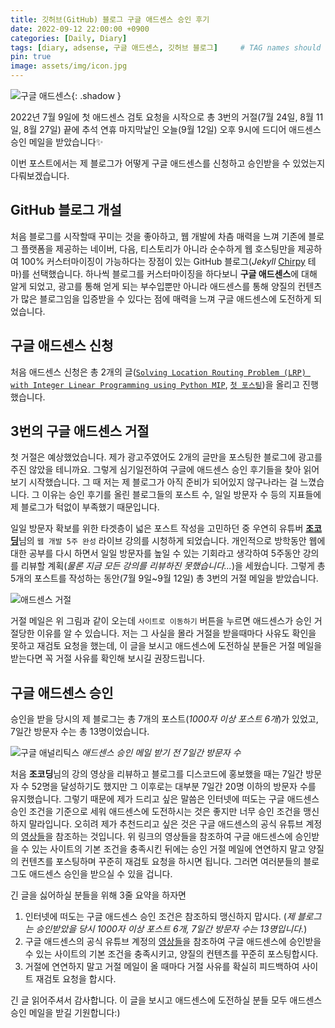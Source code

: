 ```yaml
---
title: 깃허브(GitHub) 블로그 구글 애드센스 승인 후기
date: 2022-09-12 22:00:00 +0900
categories: [Daily, Diary]
tags: [diary, adsense, 구글 애드센스, 깃허브 블로그]     # TAG names should always be lowercase
pin: true
image: assets/img/icon.jpg
---
```


![구글 애드센스](https://user-images.githubusercontent.com/64826387/189663397-c053c2e3-118a-4cb2-be82-3ef733e23a99.png){: .shadow }

2022년 7월 9일에 첫 애드센스 검토 요청을 시작으로 총 3번의 거절(7월 24일, 8월 11일, 8월 27일) 끝에 추석 연휴 마지막날인 오늘(9월 12일) 오후 9시에 드디어 애드센스 승인 메일을 받았습니다✨

이번 포스트에서는 제 블로그가 어떻게 구글 애드센스를 신청하고 승인받을 수 있었는지 다뤄보겠습니다.

## GitHub 블로그 개설

처음 블로그를 시작할때 꾸미는 것을 좋아하고, 웹 개발에 차츰 매력을 느껴 기존에 블로그 플랫폼을 제공하는 네이버, 다음, 티스토리가 아니라 순수하게 웹 호스팅만을 제공하여 100% 커스터마이징이 가능하다는 장점이 있는 GitHub 블로그(*Jekyll* [Chirpy](https://github.com/cotes2020/jekyll-theme-chirpy) 테마)를 선택했습니다.
하나씩 블로그를 커스터마이징을 하다보니 **구글 애드센스**에 대해 알게 되었고, 광고를 통해 얻게 되는 부수입뿐만 아니라 애드센스를 통해 양질의 컨텐츠가 많은 블로그임을 입증받을 수 있다는 점에 매력을 느껴 구글 애드센스에 도전하게 되었습니다.

## 구글 애드센스 신청

처음 애드센스 신청은 총 2개의 글([`Solving Location Routing Problem (LRP) with Integer Linear Programming using Python MIP`](https://duckbankbok.github.io/posts/Solving-Location-Routing-Problem-(LRP)-with-Integer-Linear-Programming-using-Python-MIP/), [`첫 포스팅`](https://duckbankbok.github.io/posts/%EC%B2%AB-%ED%8F%AC%EC%8A%A4%ED%8C%85/))을 올리고 진행했습니다.

## 3번의 구글 애드센스 거절

첫 거절은 예상했었습니다.
제가 광고주였어도 2개의 글만을 포스팅한 블로그에 광고를 주진 않았을 테니까요.
그렇게 심기일전하여 구글에 애드센스 승인 후기들을 찾아 읽어보기 시작했습니다.
그 때 저는 제 블로그가 아직 준비가 되어있지 않구나라는 걸 느꼈습니다.
그 이유는 승인 후기를 올린 블로그들의 포스트 수, 일일 방문자 수 등의 지표들에 제 블로그가 턱없이 부족했기 때문입니다.

일일 방문자 확보를 위한 타겟층이 넓은 포스트 작성을 고민하던 중 우연히 유튜버 [**조코딩**](https://www.youtube.com/c/%EC%A1%B0%EC%BD%94%EB%94%A9JoCoding)님의 `웹 개발 5주 완성` 라이브 강의를 시청하게 되었습니다.
개인적으로 방학동안 웹에 대한 공부를 다시 하면서 일일 방문자를 높일 수 있는 기회라고 생각하여 5주동안 강의를 리뷰할 계획(*물론 지금 모든 강의를 리뷰하진 못했습니다...*)을 세웠습니다.
그렇게 총 5개의 포스트를 작성하는 동안(7월 9일~9월 12일) 총 3번의 거절 메일을 받았습니다.

![애드센스 거절](https://user-images.githubusercontent.com/64826387/189683857-2a53726e-fbee-4df4-8da9-a088315eb0a6.png)

거절 메일은 위 그림과 같이 오는데 `사이트로 이동하기` 버튼을 누르면 애드센스가 승인 거절당한 이유를 알 수 있습니다.
저는 그 사실을 몰라 거절을 받을때마다 사유도 확인을 못하고 재검토 요청을 했는데, 이 글을 보시고 애드센스에 도전하실 분들은 거절 메일을 받는다면 꼭 거절 사유를 확인해 보시길 권장드립니다.

## 구글 애드센스 승인

승인을 받을 당시의 제 블로그는 총 7개의 포스트(*1000자 이상 포스트 6개*)가 있었고, 7일간 방문자 수는 총 13명이었습니다.

![구글 애널리틱스](https://user-images.githubusercontent.com/64826387/189686525-ab3b47a5-aa83-4b5f-8d8e-f2d1832a7e67.png)
_애드센스 승인 메일 받기 전 7일간 방문자 수_

처음 **조코딩**님의 강의 영상을 리뷰하고 블로그를 디스코드에 홍보했을 때는 7일간 방문자 수 52명을 달성하기도 했지만 그 이후로는 대부분 7일간 20명 이하의 방문자 수를 유지했습니다.
그렇기 때문에 제가 드리고 싶은 말씀은 인터넷에 떠도는 구글 애드센스 승인 조건을 기준으로 세워 애드센스에 도전하시는 것은 좋지만 너무 승인 조건을 맹신하지 말라입니다.
오히려 제가 추천드리고 싶은 것은 구글 애드센스의 공식 유튜브 계정의 [영상들](https://www.youtube.com/watch?v=5rGrtGFIqFI&list=PLbAFD4oU9Ycr4j1pViNjkS82rhbF293H8)을 참조하는 것입니다.
위 링크의 영상들을 참조하여 구글 애드센스에 승인받을 수 있는 사이트의 기본 조건을 충족시킨 뒤에는 승인 거절 메일에 연연하지 말고 양질의 컨텐츠를 포스팅하며 꾸준히 재검토 요청을 하시면 됩니다.
그러면 여러분들의 블로그도 애드센스 승인을 받으실 수 있을 겁니다.

긴 글을 싫어하실 분들을 위해 3줄 요약을 하자면

1. 인터넷에 떠도는 구글 애드센스 승인 조건은 참조하되 맹신하지 맙시다. (*제 블로그는 승인받았을 당시 1000자 이상 포스트 6개, 7일간 방문자 수는 13명입니다.*)
2. 구글 애드센스의 공식 유튜브 계정의 [영상들](https://www.youtube.com/watch?v=5rGrtGFIqFI&list=PLbAFD4oU9Ycr4j1pViNjkS82rhbF293H8)을 참조하여 구글 애드센스에 승인받을 수 있는 사이트의 기본 조건을 충족시키고, 양질의 컨텐츠를 꾸준히 포스팅합시다.
3. 거절에 연연하지 말고 거절 메일이 올 때마다 거절 사유를 확실히 피드백하여 사이트 재검토 요청을 합시다.

긴 글 읽어주셔서 감사합니다.
이 글을 보시고 애드센스에 도전하실 분들 모두 애드센스 승인 메일을 받길 기원합니다:)